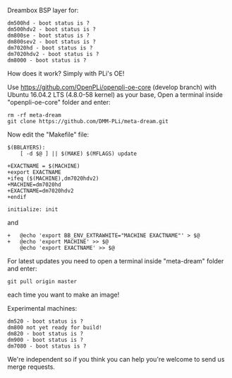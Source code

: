 Dreambox BSP layer for:
```
dm500hd - boot status is ?
dm500hdv2 - boot status is ?
dm800se - boot status is ?
dm800sev2 - boot status is ?
dm7020hd - boot status is ?
dm7020hdv2 - boot status is ?
dm8000 - boot status is ?
```
How does it work? Simply with PLi's OE!

Use https://github.com/OpenPLi/openpli-oe-core (develop branch) with Ubuntu 16.04.2 LTS (4.8.0-58 kernel) as your base, Open a terminal inside "openpli-oe-core" folder and enter:
```
rm -rf meta-dream
git clone https://github.com/DMM-PLi/meta-dream.git
```
Now edit the "Makefile" file:
```
$(BBLAYERS):
	[ -d $@ ] || $(MAKE) $(MFLAGS) update

+EXACTNAME = $(MACHINE)
+export EXACTNAME
+ifeq ($(MACHINE),dm7020hdv2)
+MACHINE=dm7020hd
+EXACTNAME=dm7020hdv2
+endif

initialize: init
```
and
```
+	@echo 'export BB_ENV_EXTRAWHITE="MACHINE EXACTNAME"' > $@
+	@echo 'export MACHINE' >> $@
	@echo 'export EXACTNAME' >> $@
```
For latest updates you need to open a terminal inside "meta-dream" folder and enter:
```
git pull origin master
```
each time you want to make an image!

Experimental machines:
```
dm520 - boot status is ?
dm800 not yet ready for build!
dm820 - boot status is ?
dm900 - boot status is ?
dm7080 - boot status is ?
```
We're independent so if you think you can help you're welcome to send us merge requests.
